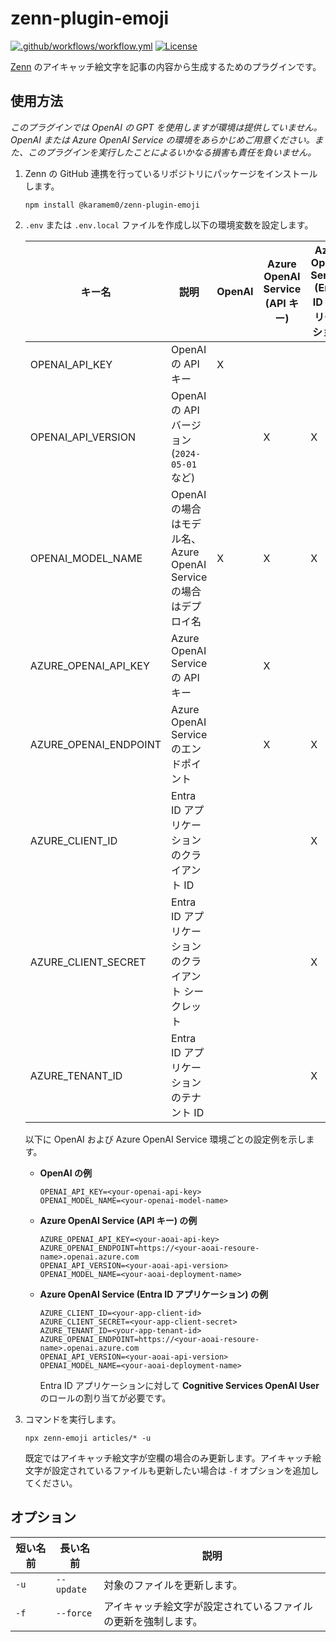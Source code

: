 # zenn-plugin-emoji

[![.github/workflows/workflow.yml](https://github.com/karamem0/zenn-plugin-emoji/actions/workflows/workflow.yml/badge.svg)](https://github.com/karamem0/zenn-plugin-emoji/actions/workflows/workflow.yml)
[![License](https://img.shields.io/github/license/karamem0/zenn-plugin-emoji.svg)](https://github.com/karamem0/zenn-plugin-emoji/blob/main/LICENSE)

[Zenn](https://zenn.dev/) のアイキャッチ絵文字を記事の内容から生成するためのプラグインです。

## 使用方法

*このプラグインでは OpenAI の GPT を使用しますが環境は提供していません。OpenAI または Azure OpenAI Service の環境をあらかじめご用意ください。また、このプラグインを実行したことによるいかなる損害も責任を負いません。*

1. Zenn の GitHub 連携を行っているリポジトリにパッケージをインストールします。

    ```
    npm install @karamem0/zenn-plugin-emoji
    ```

1. `.env` または `.env.local` ファイルを作成し以下の環境変数を設定します。

    |キー名|説明|OpenAI|Azure OpenAI Service (API キー)|Azure OpenAI Service (Entra ID アプリケーション)|
    |-|-|-|-|-|
    |OPENAI_API_KEY|OpenAI の API キー|X|||
    |OPENAI_API_VERSION|OpenAI の API バージョン (`2024-05-01` など)||X|X|
    |OPENAI_MODEL_NAME|OpenAI の場合はモデル名、Azure OpenAI Serviceの場合はデプロイ名|X|X|X|
    |AZURE_OPENAI_API_KEY|Azure OpenAI Service の API キー||X||
    |AZURE_OPENAI_ENDPOINT|Azure OpenAI Service のエンドポイント||X|X|
    |AZURE_CLIENT_ID|Entra ID アプリケーションのクライアント ID|||X|
    |AZURE_CLIENT_SECRET|Entra ID アプリケーションのクライアント シークレット|||X|
    |AZURE_TENANT_ID|Entra ID アプリケーションのテナント ID|||X|

    以下に OpenAI および Azure OpenAI Service 環境ごとの設定例を示します。

    - **OpenAI の例**

        ```
        OPENAI_API_KEY=<your-openai-api-key>
        OPENAI_MODEL_NAME=<your-openai-model-name>
        ```

    - **Azure OpenAI Service (API キー) の例**

        ```
        AZURE_OPENAI_API_KEY=<your-aoai-api-key>
        AZURE_OPENAI_ENDPOINT=https://<your-aoai-resoure-name>.openai.azure.com
        OPENAI_API_VERSION=<your-aoai-api-version>
        OPENAI_MODEL_NAME=<your-aoai-deployment-name>
        ```

    - **Azure OpenAI Service (Entra ID アプリケーション) の例**

        ```
        AZURE_CLIENT_ID=<your-app-client-id>
        AZURE_CLIENT_SECRET=<your-app-client-secret>
        AZURE_TENANT_ID=<your-app-tenant-id>
        AZURE_OPENAI_ENDPOINT=https://<your-aoai-resoure-name>.openai.azure.com
        OPENAI_API_VERSION=<your-aoai-api-version>
        OPENAI_MODEL_NAME=<your-aoai-deployment-name>
        ```

        Entra ID アプリケーションに対して **Cognitive Services OpenAI User** のロールの割り当てが必要です。

1. コマンドを実行します。

    ```
    npx zenn-emoji articles/* -u
    ```

    既定ではアイキャッチ絵文字が空欄の場合のみ更新します。アイキャッチ絵文字が設定されているファイルも更新したい場合は `-f` オプションを追加してください。

## オプション

|短い名前|長い名前|説明|
|-|-|-|
|`-u`|`--update`|対象のファイルを更新します。|
|`-f`|`--force`|アイキャッチ絵文字が設定されているファイルの更新を強制します。|
